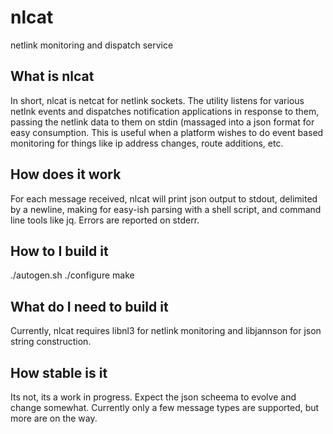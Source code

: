 # nlcat
netlink monitoring and dispatch service

## What is nlcat
In short, nlcat is netcat for netlink sockets.  The utility listens for various
netlnk events and dispatches notification applications in response to them,
passing the netlink data to them on stdin (massaged into a json format for easy
consumption.  This is useful when a platform wishes to do event based monitoring
for things like ip address changes, route additions, etc.

## How does it work
For each message received, nlcat will print json output to stdout, delimited by
a newline, making for easy-ish parsing with a shell script, and command line
tools like jq.  Errors are reported on stderr.

## How to I build it
./autogen.sh
./configure
make

## What do I need to build it
Currently, nlcat requires libnl3 for netlink monitoring and libjannson for json
string construction.

## How stable is it
Its not, its a work in progress.  Expect the json scheema to evolve and change
somewhat.  Currently only a few message types are supported, but more are on the
way.
